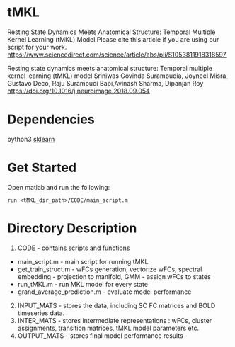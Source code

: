 # tMKL
Resting State Dynamics Meets Anatomical Structure:  Temporal Multiple Kernel Learning (tMKL) Model
Please cite this article if you are using our script for your work. 
https://www.sciencedirect.com/science/article/abs/pii/S1053811918318597

Resting state dynamics meets anatomical structure: Temporal multiple kernel learning (tMKL) model
Sriniwas Govinda Surampudia, Joyneel Misra, Gustavo Deco, Raju Surampudi Bapi,Avinash Sharma, Dipanjan Roy
https://doi.org/10.1016/j.neuroimage.2018.09.054

# Dependencies
python3 [sklearn](http://scikit-learn.org/stable/install.html)

# Get Started
Open matlab and run the following:
```
run <tMKL_dir_path>/CODE/main_script.m
```

# Directory Description

1. CODE - contains scripts and functions
- main_script.m - main script for running tMKL
- get_train_struct.m - wFCs generation, vectorize wFCs, spectral embedding - projection to manifold, GMM - assign wFCs to states
- run_tMKL.m - run MKL model for every state
- grand_average_prediction.m - evaluate model performance
2. INPUT_MATS - stores the data, including SC FC matrices and BOLD timeseries data.
3. INTER_MATS - stores intermediate representations : wFCs, cluster assignments, transition matrices, tMKL model parameters etc.
4. OUTPUT_MATS - stores final model performance results
